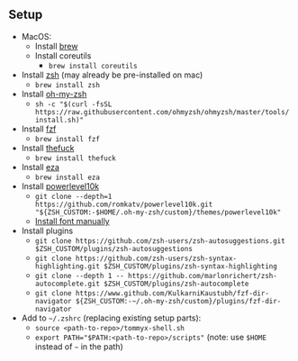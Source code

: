 ## Setup

- MacOS:
    - Install [brew](https://brew.sh/)
    - Install coreutils
        - `brew install coreutils`
- Install [zsh](https://github.com/ohmyzsh/ohmyzsh/wiki/Installing-ZSH) (may already be pre-installed on mac)
    - `brew install zsh`
- Install [oh-my-zsh](https://ohmyz.sh/#install)
    - `sh -c "$(curl -fsSL https://raw.githubusercontent.com/ohmyzsh/ohmyzsh/master/tools/install.sh)"`
- Install [fzf](https://github.com/junegunn/fzf)
    - `brew install fzf`
- Install [thefuck](https://github.com/nvbn/thefuck)
    - `brew install thefuck`
- Install [eza](https://github.com/eza-community/eza)
    - `brew install eza`
- Install [powerlevel10k](https://github.com/romkatv/powerlevel10k)
    - `git clone --depth=1 https://github.com/romkatv/powerlevel10k.git "${ZSH_CUSTOM:-$HOME/.oh-my-zsh/custom}/themes/powerlevel10k"`
    - [Install font manually](https://github.com/romkatv/powerlevel10k?tab=readme-ov-file#manual-font-installation)
- Install plugins
    - `git clone https://github.com/zsh-users/zsh-autosuggestions.git $ZSH_CUSTOM/plugins/zsh-autosuggestions`
    - `git clone https://github.com/zsh-users/zsh-syntax-highlighting.git $ZSH_CUSTOM/plugins/zsh-syntax-highlighting`
    - `git clone --depth 1 -- https://github.com/marlonrichert/zsh-autocomplete.git $ZSH_CUSTOM/plugins/zsh-autocomplete`
    - `git clone https://www.github.com/KulkarniKaustubh/fzf-dir-navigator ${ZSH_CUSTOM:-~/.oh-my-zsh/custom}/plugins/fzf-dir-navigator`
- Add to `~/.zshrc` (replacing existing setup parts):
    - `source <path-to-repo>/tommyx-shell.sh`
    - `export PATH="$PATH:<path-to-repo>/scripts"` (note: use `$HOME` instead of `~` in the path)
